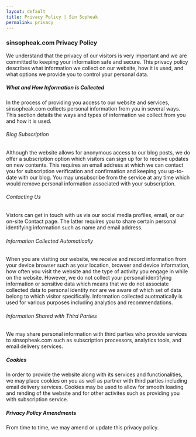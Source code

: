```yaml
---
layout: default
title: Privacy Policy | Sin Sopheak
permalink: privacy
---
```


<div class="container mx-auto privacy-page">

 <h3>sinsopheak.com Privacy Policy</h3>
 <p>We understand that the privacy of our visitors is very important and we are committed to keeping your information safe and secure. This privacy policy describes what information we collect on our website, how it is used, and what options we provide you to control your personal data.</p>

 <h5>What and How Information is Collected</h5>
 <p>In the process of providing you access to our website and services, sinsopheak.com collects personal information from you in several ways. This section details the ways and types of information we collect from you and how it is used.</p>

 <h6>Blog Subscription</h6>
 <p>Although the website allows for anonymous access to our blog posts, we do offer a subscription option which visitors can sign up for to receive updates on new contents. This requires an email address at which we can contact you for subscription verification and confirmation and keeping you up-to-date with our blog. You may unsubscribe from the service at any time which would remove personal information associated with your subscription. </p>

 <h6>Contacting Us</h6> 
 <p>Vistors can get in touch with us via our social media profiles, email, or our on-site Contact page. The latter requires you to share certain personal identifying information such as name and email address.</p>

 <h6>Information Collected Automatically</h6>
 <p>When you are visiting our website, we receive and record information from your device browser such as your location, browser and device information, how often you visit the website and the type of activity you engage in while on the website. However, we do not collect your personal identifying information or sensitive data which means that we do not associate collected data to personal identity nor are we aware of which set of data belong to which visitor specifically. Information collected auotmatically is used for various purposes including analytics and recommendations.</p>

 <h6>Information Shared with Third Parties</h6>
 <p>We may share personal information with third parties who provide services to sinsopheak.com such as subscription processors, analytics tools, and email delivery services.</p>

 <h5>Cookies</h5>
 <p>In order to provide the website along with its services and functionalities, we may place cookies on you as well as partner with third parties including email delivery services. Cookies may be used to allow for smooth loading and rending of the website and for other activites such as providing you with subscription service.</p>

 <h5>Privacy Policy Amendments</h5>
 <p>From time to time, we may amend or update this privacy policy.</p>

</div>